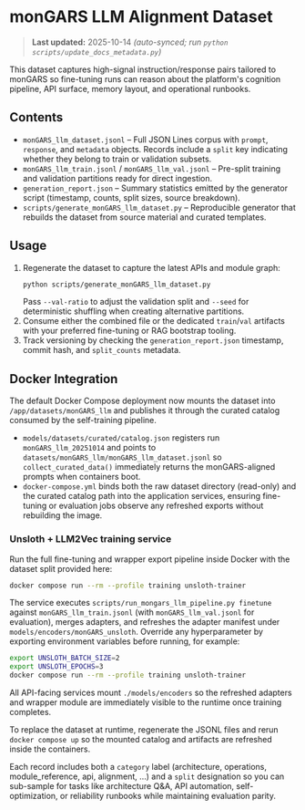 # monGARS LLM Alignment Dataset

> **Last updated:** 2025-10-14 _(auto-synced; run `python scripts/update_docs_metadata.py`)_

This dataset captures high-signal instruction/response pairs tailored to monGARS so fine-tuning runs can reason about the platform's cognition pipeline, API surface, memory layout, and operational runbooks.

## Contents
- `monGARS_llm_dataset.jsonl` – Full JSON Lines corpus with `prompt`, `response`, and `metadata` objects. Records include a `split` key indicating whether they belong to train or validation subsets.
- `monGARS_llm_train.jsonl` / `monGARS_llm_val.jsonl` – Pre-split training and validation partitions ready for direct ingestion.
- `generation_report.json` – Summary statistics emitted by the generator script (timestamp, counts, split sizes, source breakdown).
- `scripts/generate_monGARS_llm_dataset.py` – Reproducible generator that rebuilds the dataset from source material and curated templates.

## Usage
1. Regenerate the dataset to capture the latest APIs and module graph:
   ```bash
   python scripts/generate_monGARS_llm_dataset.py
   ```
   Pass `--val-ratio` to adjust the validation split and `--seed` for deterministic shuffling when creating alternative partitions.
2. Consume either the combined file or the dedicated `train`/`val` artifacts with your preferred fine-tuning or RAG bootstrap tooling.
3. Track versioning by checking the `generation_report.json` timestamp, commit hash, and `split_counts` metadata.

## Docker Integration

The default Docker Compose deployment now mounts the dataset into `/app/datasets/monGARS_llm`
and publishes it through the curated catalog consumed by the self-training pipeline.

- `models/datasets/curated/catalog.json` registers run `monGARS_llm_20251014` and points to
  `datasets/monGARS_llm/monGARS_llm_dataset.jsonl` so `collect_curated_data()` immediately
  returns the monGARS-aligned prompts when containers boot.
- `docker-compose.yml` binds both the raw dataset directory (read-only) and the curated catalog
  path into the application services, ensuring fine-tuning or evaluation jobs observe any
  refreshed exports without rebuilding the image.

### Unsloth + LLM2Vec training service

Run the full fine-tuning and wrapper export pipeline inside Docker with the dataset split
provided here:

```bash
docker compose run --rm --profile training unsloth-trainer
```

The service executes `scripts/run_mongars_llm_pipeline.py finetune` against
`monGARS_llm_train.jsonl` (with `monGARS_llm_val.jsonl` for evaluation), merges adapters,
and refreshes the adapter manifest under `models/encoders/monGARS_unsloth`. Override any
hyperparameter by exporting environment variables before running, for example:

```bash
export UNSLOTH_BATCH_SIZE=2
export UNSLOTH_EPOCHS=3
docker compose run --rm --profile training unsloth-trainer
```

All API-facing services mount `./models/encoders` so the refreshed adapters and wrapper module
are immediately visible to the runtime once training completes.

To replace the dataset at runtime, regenerate the JSONL files and rerun `docker compose up` so
the mounted catalog and artifacts are refreshed inside the containers.

Each record includes both a `category` label (architecture, operations, module_reference, api, alignment, …) and a `split` designation so you can sub-sample for tasks like architecture Q&A, API automation, self-optimization, or reliability runbooks while maintaining evaluation parity.
